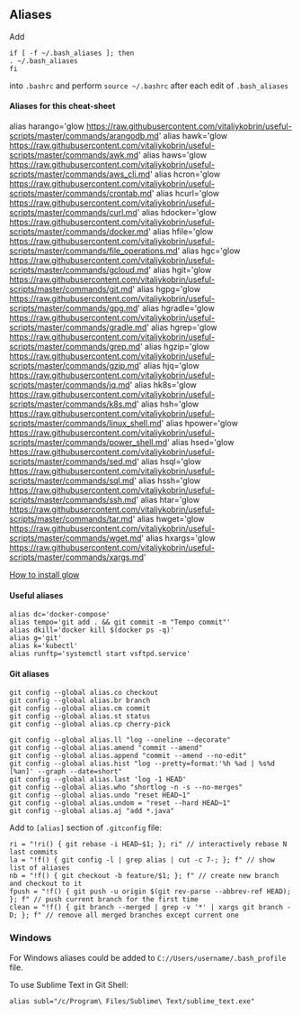 ## Aliases

Add

```
if [ -f ~/.bash_aliases ]; then
. ~/.bash_aliases
fi
```

into `.bashrc` and perform `source ~/.bashrc` after each edit of `.bash_aliases`

#### Aliases for this cheat-sheet
alias harango='glow https://raw.githubusercontent.com/vitaliykobrin/useful-scripts/master/commands/arangodb.md'
alias hawk='glow https://raw.githubusercontent.com/vitaliykobrin/useful-scripts/master/commands/awk.md'
alias haws='glow https://raw.githubusercontent.com/vitaliykobrin/useful-scripts/master/commands/aws_cli.md'
alias hcron='glow https://raw.githubusercontent.com/vitaliykobrin/useful-scripts/master/commands/crontab.md'
alias hcurl='glow https://raw.githubusercontent.com/vitaliykobrin/useful-scripts/master/commands/curl.md'
alias hdocker='glow https://raw.githubusercontent.com/vitaliykobrin/useful-scripts/master/commands/docker.md'
alias hfile='glow https://raw.githubusercontent.com/vitaliykobrin/useful-scripts/master/commands/file_operations.md'
alias hgc='glow https://raw.githubusercontent.com/vitaliykobrin/useful-scripts/master/commands/gcloud.md'
alias hgit='glow https://raw.githubusercontent.com/vitaliykobrin/useful-scripts/master/commands/git.md'
alias hgpg='glow https://raw.githubusercontent.com/vitaliykobrin/useful-scripts/master/commands/gpg.md'
alias hgradle='glow https://raw.githubusercontent.com/vitaliykobrin/useful-scripts/master/commands/gradle.md'
alias hgrep='glow https://raw.githubusercontent.com/vitaliykobrin/useful-scripts/master/commands/grep.md'
alias hgzip='glow https://raw.githubusercontent.com/vitaliykobrin/useful-scripts/master/commands/gzip.md'
alias hjq='glow https://raw.githubusercontent.com/vitaliykobrin/useful-scripts/master/commands/jq.md'
alias hk8s='glow https://raw.githubusercontent.com/vitaliykobrin/useful-scripts/master/commands/k8s.md'
alias hsh='glow https://raw.githubusercontent.com/vitaliykobrin/useful-scripts/master/commands/linux_shell.md'
alias hpower='glow https://raw.githubusercontent.com/vitaliykobrin/useful-scripts/master/commands/power_shell.md'
alias hsed='glow https://raw.githubusercontent.com/vitaliykobrin/useful-scripts/master/commands/sed.md'
alias hsql='glow https://raw.githubusercontent.com/vitaliykobrin/useful-scripts/master/commands/sql.md'
alias hssh='glow https://raw.githubusercontent.com/vitaliykobrin/useful-scripts/master/commands/ssh.md'
alias htar='glow https://raw.githubusercontent.com/vitaliykobrin/useful-scripts/master/commands/tar.md'
alias hwget='glow https://raw.githubusercontent.com/vitaliykobrin/useful-scripts/master/commands/wget.md'
alias hxargs='glow https://raw.githubusercontent.com/vitaliykobrin/useful-scripts/master/commands/xargs.md' 

[How to install glow](https://github.com/charmbracelet/glow)

#### Useful aliases

```
alias dc='docker-compose'
alias tempo='git add . && git commit -m "Tempo commit"'  
alias dkill='docker kill $(docker ps -q)'
alias g='git'
alias k='kubectl'
alias runftp='systemctl start vsftpd.service'
```


#### Git aliases
```
git config --global alias.co checkout  
git config --global alias.br branch  
git config --global alias.cm commit  
git config --global alias.st status  
git config --global alias.cp cherry-pick  
  
git config --global alias.ll "log --oneline --decorate" 
git config --global alias.amend "commit --amend"  
git config --global alias.append "commit --amend --no-edit"  
git config --global alias.hist "log --pretty=format:'%h %ad | %s%d [%an]' --graph --date=short"  
git config --global alias.last 'log -1 HEAD'  
git config --global alias.who "shortlog -n -s --no-merges"  
git config --global alias.undo "reset HEAD~1"  
git config --global alias.undom = "reset --hard HEAD~1"  
git config --global alias.aj "add *.java"  
```  
Add to `[alias]` section of `.gitconfig` file:  
```
ri = "!ri() { git rebase -i HEAD~$1; }; ri" // interactively rebase N last commits   
la = "!f() { git config -l | grep alias | cut -c 7-; }; f" // show list of aliases 
nb = "!f() { git checkout -b feature/$1; }; f" // create new branch and checkout to it 
fpush = "!f() { git push -u origin $(git rev-parse --abbrev-ref HEAD); }; f" // push current branch for the first time 
clean = "!f() { git branch --merged | grep -v '*' | xargs git branch -D; }; f" // remove all merged branches except current one 
```

### Windows
For Windows aliases could be added to `C://Users/username/.bash_profile` file.

To use Sublime Text in Git Shell:
```
alias subl="/c/Program\ Files/Sublime\ Text/sublime_text.exe"
```

